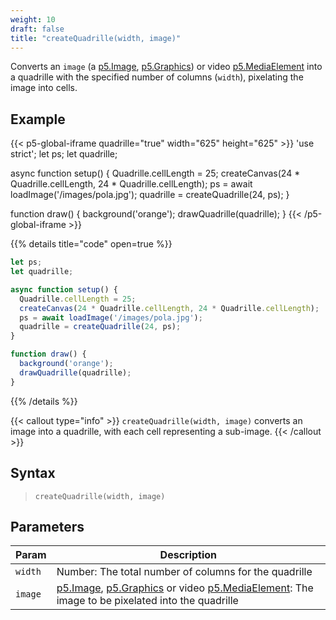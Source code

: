 ```yaml
---
weight: 10
draft: false
title: "createQuadrille(width, image)"
---
```


Converts an `image` (a [p5.Image](https://p5js.org/reference/#/p5.Image), [p5.Graphics](https://p5js.org/reference/#/p5.Graphics)) or video [p5.MediaElement](https://p5js.org/reference/p5/p5.MediaElement/) into a quadrille with the specified number of columns (`width`), pixelating the image into cells.

## Example

{{< p5-global-iframe quadrille="true" width="625" height="625" >}}
'use strict';
let ps;
let quadrille;

async function setup() {
  Quadrille.cellLength = 25;
  createCanvas(24 * Quadrille.cellLength, 24 * Quadrille.cellLength);
  ps = await loadImage('/images/pola.jpg');
  quadrille = createQuadrille(24, ps);
}

function draw() {
  background('orange');
  drawQuadrille(quadrille);
}
{{< /p5-global-iframe >}}

{{% details title="code" open=true %}}
```js
let ps;
let quadrille;

async function setup() {
  Quadrille.cellLength = 25;
  createCanvas(24 * Quadrille.cellLength, 24 * Quadrille.cellLength);
  ps = await loadImage('/images/pola.jpg');
  quadrille = createQuadrille(24, ps);
}

function draw() {
  background('orange');
  drawQuadrille(quadrille);
}
```
{{% /details %}}

{{< callout type="info" >}}
`createQuadrille(width, image)` converts an image into a quadrille, with each cell representing a sub-image.
{{< /callout >}}

## Syntax

> `createQuadrille(width, image)`

## Parameters

| Param  | Description                                                                                         |
|--------|-----------------------------------------------------------------------------------------------------|
| `width`  | Number: The total number of columns for the quadrille                                               |
| `image`  | [p5.Image](https://p5js.org/reference/#/p5.Image), [p5.Graphics](https://p5js.org/reference/#/p5.Graphics) or video [p5.MediaElement](https://p5js.org/reference/p5/p5.MediaElement/): The image to be pixelated into the quadrille |
